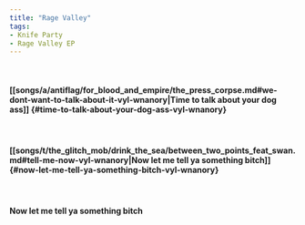 ```yaml
---
title: "Rage Valley"
tags:
- Knife Party
- Rage Valley EP
---
```

&nbsp;
#### [[songs/a/antiflag/for_blood_and_empire/the_press_corpse.md#we-dont-want-to-talk-about-it-vyl-wnanory|Time to talk about your dog ass]] {#time-to-talk-about-your-dog-ass-vyl-wnanory}
&nbsp;
#### [[songs/t/the_glitch_mob/drink_the_sea/between_two_points_feat_swan.md#tell-me-now-vyl-wnanory|Now let me tell ya something bitch]] {#now-let-me-tell-ya-something-bitch-vyl-wnanory}
&nbsp;
#### Now let me tell ya something bitch
